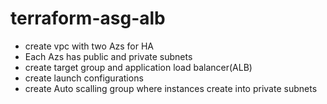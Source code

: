 # terraform-asg-alb

- create vpc with two Azs for HA
- Each Azs has public and private subnets
- create target group and application load balancer(ALB)
- create launch configurations
- create Auto scalling group where instances create into private subnets
